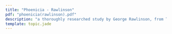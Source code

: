 ```yaml
---
title: "Phoenicia - Rawlinson"
pdf: "phoenicia(rawlinson).pdf"
description: "a thoroughly researched study by George Rawlinson, from The Seven Great Monarchies of the Ancient Eastern World."
template: topic.jade
---
```

